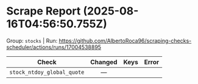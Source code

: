 # Scrape Report (2025-08-16T04:56:50.755Z)

Group: `stocks`  |  Run: https://github.com/AlbertoRoca96/scraping-checks-scheduler/actions/runs/17004538895

| Check | Changed | Keys | Error |
|---|:---:|:--|:--|
| `stock_ntdoy_global_quote` | — |  |  |
